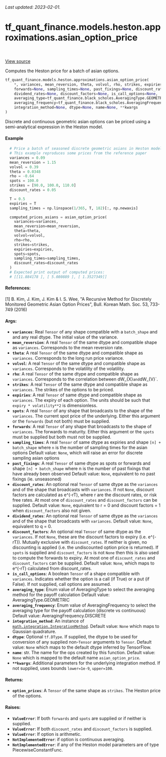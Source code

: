 <!--
This file is generated by a tool. Do not edit directly.
For open-source contributions the docs will be updated automatically.
-->

*Last updated: 2023-02-01.*

<div itemscope itemtype="http://developers.google.com/ReferenceObject">
<meta itemprop="name" content="tf_quant_finance.models.heston.approximations.asian_option_price" />
<meta itemprop="path" content="Stable" />
</div>

# tf_quant_finance.models.heston.approximations.asian_option_price

<!-- Insert buttons and diff -->

<table class="tfo-notebook-buttons tfo-api" align="left">
</table>

<a target="_blank" href="https://github.com/google/tf-quant-finance/blob/master/tf_quant_finance/models/heston/approximations/asian_prices.py">View source</a>



Computes the Heston price for a batch of asian options.

```python
tf_quant_finance.models.heston.approximations.asian_option_price(
    *, variances, mean_reversion, theta, volvol, rho, strikes, expiries, spots=None,
    forwards=None, sampling_times=None, past_fixings=None, discount_rates=None,
    dividend_rates=None, discount_factors=None, is_call_options=None,
    averaging_type=tf_quant_finance.black_scholes.AveragingType.GEOMETRIC,
    averaging_frequency=tf_quant_finance.black_scholes.AveragingFrequency.DISCRETE,
    integration_method=None, dtype=None, name=None, **kwargs
)
```



<!-- Placeholder for "Used in" -->

Discrete and continuous geometric asian options can be priced using a
semi-analytical expression in the Heston model.

#### Example
```python
  # Price a batch of seasoned discrete geometric asians in Heston model
  # This example reproduces some prices from the reference paper
  variances = 0.09
  mean_reversion = 1.15
  volvol = 0.39
  theta = 0.0348
  rho = -0.64
  spots = 100.0
  strikes = [90.0, 100.0, 110.0]
  discount_rates = 0.05

  T = 0.5
  expiries = T
  sampling_times = np.linspace(1/365, T, 182)[:, np.newaxis]

  computed_prices_asians = asian_option_price(
    variances=variances,
    mean_reversion=mean_reversion,
    theta=theta,
    volvol=volvol,
    rho=rho,
    strikes=strikes,
    expiries=expiries,
    spots=spots,
    sampling_times=sampling_times,
    discount_rates=discount_rates
  )
  # Expected print output of computed prices:
  # [[11.884178 ], [ 5.080889 ], [ 1.3527349]]
```

#### References:
[1] B. Kim, J. Kim, J. Kim & I. S. Wee, "A Recursive Method for Discretely
  Monitored Geometric Asian Option Prices", Bull. Korean Math. Soc. 53,
  733-749 (2016)

#### Args:


* <b>`variances`</b>: Real `Tensor` of any shape compatible with a `batch_shape` and
  and any real dtype. The initial value of the variance.
* <b>`mean_reversion`</b>: A real `Tensor` of the same dtype and compatible shape as
  `variances`. Corresponds to the mean reversion rate.
* <b>`theta`</b>: A real `Tensor` of the same dtype and compatible shape as
  `variances`. Corresponds to the long run price variance.
* <b>`volvol`</b>: A real `Tensor` of the same dtype and compatible shape as
  `variances`. Corresponds to the volatility of the volatility.
* <b>`rho`</b>: A real `Tensor` of the same dtype and compatible shape as
  `variances`. Corresponds to the correlation between dW_{X}` and `dW_{V}`.
* <b>`strikes`</b>: A real `Tensor` of the same dtype and compatible shape as
  `variances`. The strikes of the options to be priced.
* <b>`expiries`</b>: A real `Tensor` of same dtype and compatible shape as
  `variances`. The expiry of each option. The units should be such that
  `expiry * volatility**2` is dimensionless.
* <b>`spots`</b>: A real `Tensor` of any shape that broadcasts to the shape of the
  `variances`. The current spot price of the underlying. Either this
  argument or the `forwards` (but not both) must be supplied.
* <b>`forwards`</b>: A real `Tensor` of any shape that broadcasts to the shape of
  `variances`. The forwards to maturity. Either this argument or the
  `spots` must be supplied but both must not be supplied.
* <b>`sampling_times`</b>: A real `Tensor` of same dtype as expiries and shape
  `[n] + batch_shape` where `n` is the number of sampling times for
  the asian options
  Default value: `None`, which will raise an error for discrete sampling
  asian options
* <b>`past_fixings`</b>: A real `Tensor` of same dtype as spots or forwards and shape
  `[n] + batch_shape` where n is the number of past fixings that have
  already been observed
  Default value: `None`, equivalent to no past fixings (ie. unseasoned)
* <b>`discount_rates`</b>: An optional real `Tensor` of same dtype as the
  `variances` and of the shape that broadcasts with `variances`.
  If not `None`, discount factors are calculated as e^(-rT),
  where r are the discount rates, or risk free rates. At most one of
  `discount_rates` and `discount_factors` can be supplied.
  Default value: `None`, equivalent to r = 0 and discount factors = 1 when
  `discount_factors` also not given.
* <b>`dividend_rates`</b>: An optional real `Tensor` of same dtype as the
  `variances` and of the shape that broadcasts with `variances`.
  Default value: `None`, equivalent to q = 0.
* <b>`discount_factors`</b>: An optional real `Tensor` of same dtype as the
  `variances`. If not `None`, these are the discount factors to expiry
  (i.e. e^(-rT)). Mutually exclusive with `discount_rates`. If neither is
  given, no discounting is applied (i.e. the undiscounted option price is
  returned). If `spots` is supplied and `discount_factors` is not `None`
  then this is also used to compute the forwards to expiry. At most one of
  `discount_rates` and `discount_factors` can be supplied.
  Default value: `None`, which maps to e^(-rT) calculated from
  discount_rates.
* <b>`is_call_options`</b>: A boolean `Tensor` of a shape compatible with
  `variances`. Indicates whether the option is a call (if True) or a put
  (if False). If not supplied, call options are assumed.
* <b>`averaging_type`</b>: Enum value of AveragingType to select the averaging method
  for the payoff calculation
  Default value: AveragingType.GEOMETRIC
* <b>`averaging_frequency`</b>: Enum value of AveragingFrequency to select the
  averaging type for the payoff calculation (discrete vs continuous)
  Default value: AveragingFrequency.DISCRETE
* <b>`integration_method`</b>: An instance of <a href="../../../../tf_quant_finance/math/integration/IntegrationMethod.md"><code>math.integration.IntegrationMethod</code></a>.
  Default value: `None` which maps to Gaussian quadrature.
* <b>`dtype`</b>: Optional `tf.DType`. If supplied, the dtype to be used for conversion
  of any supplied non-`Tensor` arguments to `Tensor`.
  Default value: `None` which maps to the default dtype inferred by
  TensorFlow.
* <b>`name`</b>: str. The name for the ops created by this function.
  Default value: `None` which is mapped to the default name
  `asian_option_price`.
* <b>`**kwargs`</b>: Additional parameters for the underlying integration method.
  If not supplied, uses bounds `lower=1e-9`, `upper=100`.


#### Returns:


* <b>`option_prices`</b>: A `Tensor` of the same shape as `strikes`. The Heston price
of the options.


#### Raises:


* <b>`ValueError`</b>: If both `forwards` and `spots` are supplied or if neither is
  supplied.
* <b>`ValueError`</b>: If both `discount_rates` and `discount_factors` is supplied.
* <b>`ValueError`</b>: If option is arithmetic.
* <b>`NotImplementedError`</b>: if option is continuous averaging.
* <b>`NotImplementedError`</b>: if any of the Heston model parameters are of type
  PiecewiseConstantFunc.